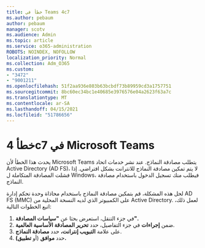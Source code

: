 ```yaml
---
title: خطأ في Teams 4c7
ms.author: pebaum
author: pebaum
manager: scotv
ms.audience: Admin
ms.topic: article
ms.service: o365-administration
ROBOTS: NOINDEX, NOFOLLOW
localization_priority: Normal
ms.collection: Adm_O365
ms.custom:
- "3472"
- "9001211"
ms.openlocfilehash: 51f2aa936e803b63bcbdf73b89959cd3a1757751
ms.sourcegitcommit: 8bc60ec34bc1e40685e3976576e04a2623f63a7c
ms.translationtype: MT
ms.contentlocale: ar-SA
ms.lasthandoff: 04/15/2021
ms.locfileid: "51786656"
---
```

# <a name="4c7-error-in-microsoft-teams"></a>خطأ 4c7 في Microsoft Teams

يحدث هذا الخطأ لأن Microsoft Teams يتطلب مصادقة النماذج. عند نشر خدمات اتحاد Active Directory (AD FS)، لا يتم تمكين مصادقة النماذج للانترانت بشكل افتراضي. إذا فشلت المصادقة المتكاملة ل Windows، فيطلب منك تسجيل الدخول باستخدام مصادقة النماذج.

لحل هذه المشكلة، قم بتمكين مصادقة النماذج باستخدام محاذاة وحدة تحكم إدارة AD FS (MMC) على الكمبيوتر الذي لديه النسخة المحلية من Active Directory. لعمل ذلك، اتبع الخطوات التالية: 

1. في جزء التنقل، استعرض بحثا عن **"سياسات المصادقة".**
2. ضمن **إجراءات** في جزء التفاصيل، حدد **تحرير المصادقة الأساسية العالمية**.
3. على علامة **التبويب إنترانت،** حدد **مصادقة النماذج**.
4. حدد **موافق** (أو **تطبيق).**